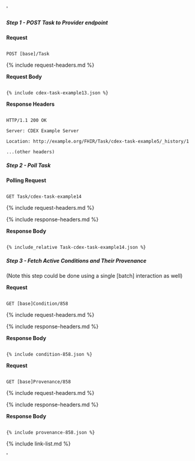 '

  ##### Step 1 - POST Task to Provider endpoint


  **Request**

  ~~~

  POST [base]/Task

  ~~~


  {% include request-headers.md %}


  **Request Body**


  ~~~

  {% include cdex-task-example13.json %}

  ~~~


  **Response Headers**


  ~~~

  HTTP/1.1 200 OK

  Server: CDEX Example Server

  Location: http://example.org/FHIR/Task/cdex-task-example5/_history/1

  ...(other headers)

  ~~~


  ##### Step 2 - Poll Task


  **Polling Request**

  ~~~

  GET Task/cdex-task-example14

  ~~~


  {% include request-headers.md %}


  {% include response-headers.md %}


  **Response Body**


  ~~~

  {% include_relative Task-cdex-task-example14.json %}

  ~~~


  ##### Step 3 - Fetch Active Conditions and Their Provenance


  (Note this step could be done using a single [batch] interaction as well)


  **Request**

  ~~~

  GET [base]Condition/858

  ~~~


  {% include request-headers.md %}


  {% include response-headers.md %}


  **Response Body**


  ~~~

  {% include condition-858.json %}

  ~~~


  **Request**

  ~~~

  GET [base]Provenance/858

  ~~~


  {% include request-headers.md %}


  {% include response-headers.md %}


  **Response Body**


  ~~~

  {% include provenance-858.json %}

  ~~~


  {% include link-list.md %}

  '
